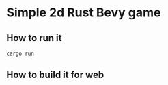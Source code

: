 # Simple 2d Rust Bevy game

## How to run it

```sh
cargo run
```

## How to build it for web

```sh

```